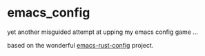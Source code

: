 # emacs_config
yet another misguided attempt at upping my emacs config game ...

based on the wonderful [emacs-rust-config](https://github.com/rksm/emacs-rust-config) project.

